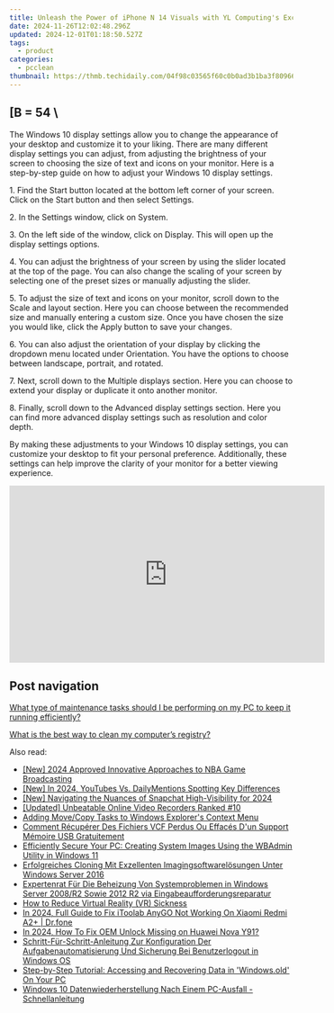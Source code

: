 ```yaml
---
title: Unleash the Power of iPhone N 14 Visuals with YL Computing's Exclusive Image Library!
date: 2024-11-26T12:02:48.296Z
updated: 2024-12-01T01:18:50.527Z
tags:
  - product
categories:
  - pcclean
thumbnail: https://thmb.techidaily.com/04f98c03565f60c0b0ad3b1ba3f80966cc746c43e46cf7809dfb5c690e2c4abe.jpg
---
```


## \[B = 54 \

The Windows 10 display settings allow you to change the appearance of your desktop and customize it to your liking. There are many different display settings you can adjust, from adjusting the brightness of your screen to choosing the size of text and icons on your monitor. Here is a step-by-step guide on how to adjust your Windows 10 display settings. 

1\. Find the Start button located at the bottom left corner of your screen. Click on the Start button and then select Settings.

2\. In the Settings window, click on System.

3\. On the left side of the window, click on Display. This will open up the display settings options. 

4\. You can adjust the brightness of your screen by using the slider located at the top of the page. You can also change the scaling of your screen by selecting one of the preset sizes or manually adjusting the slider.

5\. To adjust the size of text and icons on your monitor, scroll down to the Scale and layout section. Here you can choose between the recommended size and manually entering a custom size. Once you have chosen the size you would like, click the Apply button to save your changes.

6\. You can also adjust the orientation of your display by clicking the dropdown menu located under Orientation. You have the options to choose between landscape, portrait, and rotated.

7\. Next, scroll down to the Multiple displays section. Here you can choose to extend your display or duplicate it onto another monitor.

8\. Finally, scroll down to the Advanced display settings section. Here you can find more advanced display settings such as resolution and color depth. 

By making these adjustments to your Windows 10 display settings, you can customize your desktop to fit your personal preference. Additionally, these settings can help improve the clarity of your monitor for a better viewing experience.

<!-- affiliate ads begin -->
<iframe width="560" height="315" src="https://www.youtube.com/embed/P6Wfzj6YNDM?si=WRZQD9zCdQ1_tW1b" title="YouTube video player" frameborder="0" allow="accelerometer; autoplay; clipboard-write; encrypted-media; gyroscope; picture-in-picture; web-share" referrerpolicy="strict-origin-when-cross-origin" allowfullscreen></iframe>
<!-- affiliate ads end -->

## Post navigation

[What type of maintenance tasks should I be performing on my PC to keep it running efficiently?](https://tools.techidaily.com/pcclean/products/)

[What is the best way to clean my computer’s registry?](https://tools.techidaily.com/pcclean/products/)

<ins class="adsbygoogle"
     style="display:block"
     data-ad-format="autorelaxed"
     data-ad-client="ca-pub-7571918770474297"
     data-ad-slot="1223367746"></ins>

<ins class="adsbygoogle"
     style="display:block"
     data-ad-client="ca-pub-7571918770474297"
     data-ad-slot="8358498916"
     data-ad-format="auto"
     data-full-width-responsive="true"></ins>

<span class="atpl-alsoreadstyle">Also read:</span>
<div><ul>
<li><a href="https://article-files.techidaily.com/new-2024-approved-innovative-approaches-to-nba-game-broadcasting/"><u>[New] 2024 Approved Innovative Approaches to NBA Game Broadcasting</u></a></li>
<li><a href="https://youtube-web.techidaily.com/n-2024-youtubes-vs-dailymentions-spotting-key-differences/"><u>[New] In 2024, YouTubes Vs. DailyMentions Spotting Key Differences</u></a></li>
<li><a href="https://fox-info.techidaily.com/new-navigating-the-nuances-of-snapchat-high-visibility-for-2024/"><u>[New] Navigating the Nuances of Snapchat High-Visibility for 2024</u></a></li>
<li><a href="https://digital-screen-recording.techidaily.com/updated-unbeatable-online-video-recorders-ranked-10/"><u>[Updated] Unbeatable Online Video Recorders Ranked #10</u></a></li>
<li><a href="https://win11-tips.techidaily.com/adding-movecopy-tasks-to-windows-explorers-context-menu/"><u>Adding Move/Copy Tasks to Windows Explorer's Context Menu</u></a></li>
<li><a href="https://discover-amazing.techidaily.com/comment-recuperer-des-fichiers-vcf-perdus-ou-effaces-dun-support-memoire-usb-gratuitement/"><u>Comment Récupérer Des Fichiers VCF Perdus Ou Effacés D'un Support Mémoire USB Gratuitement</u></a></li>
<li><a href="https://discover-amazing.techidaily.com/efficiently-secure-your-pc-creating-system-images-using-the-wbadmin-utility-in-windows-11/"><u>Efficiently Secure Your PC: Creating System Images Using the WBAdmin Utility in Windows 11</u></a></li>
<li><a href="https://discover-amazing.techidaily.com/erfolgreiches-cloning-mit-exzellenten-imagingsoftwarelosungen-unter-windows-server-2016/"><u>Erfolgreiches Cloning Mit Exzellenten Imagingsoftwarelösungen Unter Windows Server 2016</u></a></li>
<li><a href="https://discover-amazing.techidaily.com/expertenrat-fur-die-beheizung-von-systemproblemen-in-windows-server-2008r2-sowie-2012-r2-via-eingabeaufforderungsreparatur/"><u>Expertenrat Für Die Beheizung Von Systemproblemen in Windows Server 2008/R2 Sowie 2012 R2 via Eingabeaufforderungsreparatur</u></a></li>
<li><a href="https://extra-lessons.techidaily.com/how-to-reduce-virtual-reality-vr-sickness/"><u>How to Reduce Virtual Reality (VR) Sickness</u></a></li>
<li><a href="https://review-topics.techidaily.com/in-2024-full-guide-to-fix-itoolab-anygo-not-working-on-xiaomi-redmi-a2plus-drfone-by-drfone-virtual-android/"><u>In 2024, Full Guide to Fix iToolab AnyGO Not Working On Xiaomi Redmi A2+ | Dr.fone</u></a></li>
<li><a href="https://android-unlock.techidaily.com/in-2024-how-to-fix-oem-unlock-missing-on-huawei-nova-y91-by-drfone-android/"><u>In 2024, How To Fix OEM Unlock Missing on Huawei Nova Y91?</u></a></li>
<li><a href="https://discover-amazing.techidaily.com/schritt-fur-schritt-anleitung-zur-konfiguration-der-aufgabenautomatisierung-und-sicherung-bei-benutzerlogout-in-windows-os/"><u>Schritt-Für-Schritt-Anleitung Zur Konfiguration Der Aufgabenautomatisierung Und Sicherung Bei Benutzerlogout in Windows OS</u></a></li>
<li><a href="https://discover-amazing.techidaily.com/step-by-step-tutorial-accessing-and-recovering-data-in-windowsold-on-your-pc/"><u>Step-by-Step Tutorial: Accessing and Recovering Data in 'Windows.old' On Your PC</u></a></li>
<li><a href="https://discover-amazing.techidaily.com/windows-10-datenwiederherstellung-nach-einem-pc-ausfall-schnellanleitung/"><u>Windows 10 Datenwiederherstellung Nach Einem PC-Ausfall - Schnellanleitung</u></a></li>
</ul></div>

